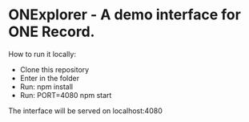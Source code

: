 # ONExplorer - A demo interface for ONE Record.

How to run it locally:
- Clone this repository
- Enter in the folder
- Run: npm install
- Run: PORT=4080 npm start

The interface will be served on localhost:4080
